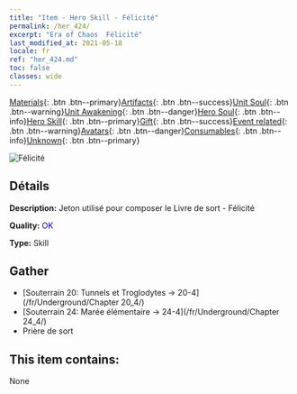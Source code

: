 ```yaml
---
title: "Item - Hero Skill - Félicité"
permalink: /her_424/
excerpt: "Era of Chaos  Félicité"
last_modified_at: 2021-05-18
locale: fr
ref: "her_424.md"
toc: false
classes: wide
---
```

 [Materials](/ItemsFR/){: .btn .btn--primary}[Artifacts](/ItemsFR/Artifacts/){: .btn .btn--success}[Unit Soul](/ItemsFR/UnitSoul/){: .btn .btn--warning}[Unit Awakening](/ItemsFR/UnitAwakening/){: .btn .btn--danger}[Hero Soul](/ItemsFR/HeroSoul/){: .btn .btn--info}[Hero Skill](/ItemsFR/HeroSkill/){: .btn .btn--primary}[Gift](/ItemsFR/Gift/){: .btn .btn--success}[Event related](/ItemsFR/Events/){: .btn .btn--warning}[Avatars](/ItemsFR/Avatars/){: .btn .btn--danger}[Consumables](/ItemsFR/Consumables/){: .btn .btn--info}[Unknown](/ItemsFR/Unknown/){: .btn .btn--primary}

 ![Félicité](/images/t/ps_huanxinguwu.png)

## Détails
 **Description:** Jeton utilisé pour composer le Livre de sort - Félicité

 **Quality:** <span style="color: #0000CD">OK</span>

 **Type:** Skill

## Gather

*    [Souterrain 20: Tunnels et Troglodytes -> 20-4](/fr/Underground/Chapter 20_4/) 
*    [Souterrain 24: Marée élémentaire -> 24-4](/fr/Underground/Chapter 24_4/) 
*    Prière de sort 

## This item contains:

  None

